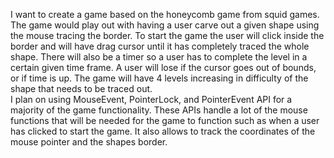 I want to create a game based on the honeycomb game from squid games. 
The game would play out with having a user carve out a given shape using the mouse tracing the border. 
To start the game the user will click inside the border and will have drag cursor until it has completely traced the whole shape.
There will also be a timer so a user has to complete the level in a certain given time frame.
A user will lose if the cursor goes out of bounds, or if time is up. 
The game will have 4 levels increasing in difficulty of the shape that needs to be traced out.  
I plan on using MouseEvent, PointerLock, and PointerEvent API for a majority of the game functionality.
These APIs handle a lot of the mouse functions that will be needed for the game to function such as when a user has clicked to start the game.
It also allows to track the coordinates of the mouse pointer and the shapes border.